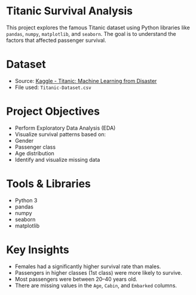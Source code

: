 # Titanic Survival Analysis

This project explores the famous Titanic dataset using Python libraries like `pandas`, `numpy`, `matplotlib`, and `seaborn`. The goal is to understand the factors that affected passenger survival.

# Dataset

- Source: [Kaggle - Titanic: Machine Learning from Disaster](https://www.kaggle.com/competitions/titanic/data)
- File used: `Titanic-Dataset.csv`

# Project Objectives

- Perform Exploratory Data Analysis (EDA)
- Visualize survival patterns based on:
- Gender
- Passenger class
- Age distribution
- Identify and visualize missing data

# Tools & Libraries

- Python 3
- pandas
- numpy
- seaborn
- matplotlib

# Key Insights

- Females had a significantly higher survival rate than males.
- Passengers in higher classes (1st class) were more likely to survive.
- Most passengers were between 20–40 years old.
- There are missing values in the `Age`, `Cabin`, and `Embarked` columns.

